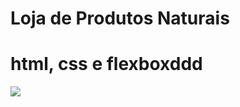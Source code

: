 # Loja de Produtos Naturais

# html, css e flexboxddd
<img src="https://raw.githubusercontent.com/dieegobs/loja-de-produtos-naturais/refs/heads/main/images/Site.png"/>























































































































